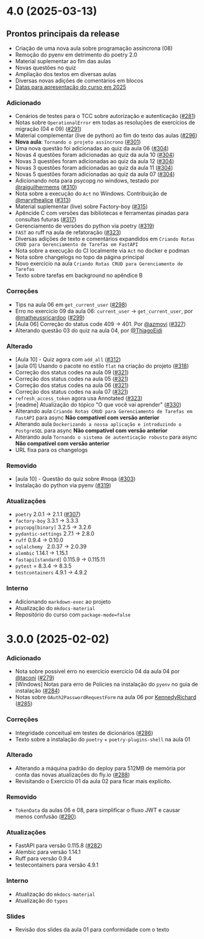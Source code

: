 # 4.0 (2025-03-13)

## Prontos principais da release

- Criação de uma nova aula sobre programação assíncrona (08)
- Remoção do pyenv em detrimento do poetry 2.0
- Material suplementar ao fim das aulas
- Novas questões no quiz
- Ampliação dos textos em diversas aulas
- Diversas novas adições de comentários em blocos
- [Datas para apresentação do curso em 2025](aulas/2025.md)


### Adicionado

- Cenários de testes para o TCC sobre autorização e autenticação ([#281](https://github.com/dunossauro/fastapi-do-zero/issues/281))
- Notas sobre `OperationalError` em todas as resoluções de exercícios de migração (04 e 09) ([#291](https://github.com/dunossauro/fastapi-do-zero/issues/291))
- Material complementar (live de python) ao fim do texto das aulas ([#296](https://github.com/dunossauro/fastapi-do-zero/issues/296))
- **Nova aula**: `Tornando o projeto assíncrono` ([#301](https://github.com/dunossauro/fastapi-do-zero/issues/301))
- Uma nova questão foi adicionadas ao quiz da aula 06 ([#304](https://github.com/dunossauro/fastapi-do-zero/issues/304))
- Novas 4 questões foram adicionadas ao quiz da aula 10 ([#304](https://github.com/dunossauro/fastapi-do-zero/issues/304))
- Novas 3 questões foram adicionadas ao quiz da aula 12 ([#304](https://github.com/dunossauro/fastapi-do-zero/issues/304))
- Novas 3 questões foram adicionadas ao quiz da aula 11 ([#304](https://github.com/dunossauro/fastapi-do-zero/issues/304))
- Novas 5 questões foram adicionadas ao quiz da aula 07 ([#304](https://github.com/dunossauro/fastapi-do-zero/issues/304))
- Adicionando nota para psycopg no windows, testado por [@raiguilhermems](https://github.com/raiguilhermems) ([#310](https://github.com/dunossauro/fastapi-do-zero/issues/310))
- Nota sobre a execução do `Act` no Windows. Contribuição de [@marythealice](https://github.com/marythealice) ([#313](https://github.com/dunossauro/fastapi-do-zero/issues/313))
- Material suplementar (live) sobre Factory-boy ([#315](https://github.com/dunossauro/fastapi-do-zero/issues/315))
- Apêncide C com versões das bibliotecas e ferramentas pinadas para consultas futuras ([#317](https://github.com/dunossauro/fastapi-do-zero/issues/317))
- Gerenciamento de versões do python via poetry ([#319](https://github.com/dunossauro/fastapi-do-zero/issues/319))
- `FAST` ao ruff na aula de refatoração ([#323](https://github.com/dunossauro/fastapi-do-zero/issues/323))
- Diversas adições de texto e comentários expandidos em `Criando Rotas CRUD para Gerenciamento de Tarefas em FastAPI`
- Nota sobre a execução do CI localmente via `Act` no docker e podman
- Nota sobre changelogs no topo da página principal
- Novo exercício na aula `Criando Rotas CRUD para Gerenciamento de Tarefas`
- Texto sobre tarefas em background no apêndice B

### Correções

- Tips na aula 06 em `get_current_user` ([#298](https://github.com/dunossauro/fastapi-do-zero/issues/298))
- Erro no exercicio 09 da aula 06: `current_user` -> `get_current_user`, por [@matheussricardoo](https://github.com/matheussricardoo) ([#299](https://github.com/dunossauro/fastapi-do-zero/issues/299))
- [Aula 06] Correção do status code 409 -> 401. Por [@azmovi](https://github.com/azmovi) ([#327](https://github.com/dunossauro/fastapi-do-zero/issues/327))
- Alterando questão 03 do quiz na aula 04, por [@ThiagoEidi](https://github.com/ThiagoEidi)

### Alterado

- [Aula 10] - Quiz agora com `add_all` ([#312](https://github.com/dunossauro/fastapi-do-zero/issues/312))
- [aula 01] Usando o pacote no estilo `flat` na criação do projeto ([#318](https://github.com/dunossauro/fastapi-do-zero/issues/318))
- Correção dos status codes na aula 09 ([#321](https://github.com/dunossauro/fastapi-do-zero/issues/321))
- Correção dos status codes na aula 05 ([#321](https://github.com/dunossauro/fastapi-do-zero/issues/321))
- Correção dos status codes na aula 06 ([#321](https://github.com/dunossauro/fastapi-do-zero/issues/321))
- Correção dos status codes na aula 07 ([#321](https://github.com/dunossauro/fastapi-do-zero/issues/321))
- `refresh_access_token` agora usa Annotated ([#323](https://github.com/dunossauro/fastapi-do-zero/issues/323))
- [readme] Atualização do tópico "O que você vai aprender" ([#330](https://github.com/dunossauro/fastapi-do-zero/issues/330))
- Alterando aula `Criando Rotas CRUD para Gerenciamento de Tarefas em FastAPI` para async **Não compatível com versão anterior**
- Alterando aula `Dockerizando a nossa aplicação e introduzindo o PostgreSQL` para async **Não compatível com versão anterior**
- Alterando aula `Tornando o sistema de autenticação robusto` para async **Não compatível com versão anterior**
- URL fixa para os changelogs

### Removido

- [aula 10] - Questão do quiz sobre #noqa ([#303](https://github.com/dunossauro/fastapi-do-zero/issues/303))
- Instalação do python via pyenv ([#319](https://github.com/dunossauro/fastapi-do-zero/issues/319))

### Atualizações

- `poetry` 2.0.1 -> 2.1.1 ([#307](https://github.com/dunossauro/fastapi-do-zero/issues/307))
- `factory-boy` 3.3.1 -> 3.3.3
- `psycopg[binary]` 3.2.5 -> 3.2.6
- `pydantic-settings` 2.7.1 -> 2.8.0
- `ruff` 0.9.4 -> 0.10.0
- `sqlalchemy ` 2.0.37 -> 2.0.39
- `alembic` 1.14.1 -> 1.15.1
- `fastapi[standard]` 0.115.9 -> 0.115.11
- `pytest` = 8.3.4 -> 8.3.5
- `testcontainers` 4.9.1 -> 4.9.2

### Interno

- Adicionando `markdown-exec` ao projeto
- Atualização do `mkdocs-material`
- Repositório do curso com `package-mode=false`


# 3.0.0 (2025-02-02)

### Adicionado

- Nota sobre possível erro no exercicio exercício 04 da aula 04 por [@taconi](https://github.com/taconi) ([#279](https://github.com/dunossauro/fastapi-do-zero/issues/279))
- [Windows] Notas para erro de Policies na instalação do `pyenv` no guia de instalação ([#284](https://github.com/dunossauro/fastapi-do-zero/issues/284))
- Notas sobre `OAuth2PasswordRequestForm` na aula 06 por [KennedyRichard](https://github.com/KennedyRichard) ([#285](https://github.com/dunossauro/fastapi-do-zero/issues/285))

### Correções

- Integridade conceitual em testes de dicionários ([#286](https://github.com/dunossauro/fastapi-do-zero/issues/286))
- Texto sobre a instalação do `poetry` + `poetry-plugins-shell` na aula 01

### Alterado

- Alterando a máquina padrão do deploy para 512MB de memória por conta das novas atualizações do fly.io ([#288](https://github.com/dunossauro/fastapi-do-zero/issues/288))
- Revisitando o Exercício 01 da aula 02 para ficar mais explícito.

### Removido

- `TokenData` da aulas 06 e 08, para simplificar o fluxo JWT e causar menos confusão ([#290](https://github.com/dunossauro/fastapi-do-zero/issues/290))

### Atualizações

- FastAPI para versão 0.115.8 ([#282](https://github.com/dunossauro/fastapi-do-zero/issues/282))
- Alembic para versão 1.14.1
- Ruff para versão 0.9.4
- testecontainers para versão 4.9.1

### Interno

- Atualização do `mkdocs-material`
- Atualização do `typos`

### Slides

- Revisão dos slides da aula 01 para conformidade com o texto
